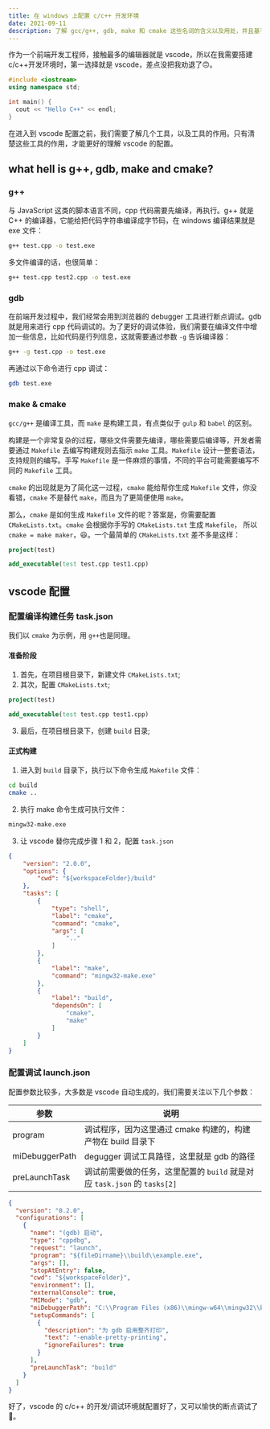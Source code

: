 ```yaml
---
title: 在 windows 上配置 c/c++ 开发环境
date: 2021-09-11
description: 了解 gcc/g++, gdb, make 和 cmake 这些名词的含义以及用处，并且基于 cmake 完成 vscode 的 c/c++ 开发调试环境的配置。
---
```


作为一个前端开发工程师，接触最多的编辑器就是 vscode，所以在我需要搭建c/c++开发环境时，第一选择就是 vscode，差点没把我劝退了🙃。

```cpp
#include <iostream>
using namespace std;

int main() {
  cout << "Hello C++" << endl;
}
```

在进入到 vscode 配置之前，我们需要了解几个工具，以及工具的作用。只有清楚这些工具的作用，才能更好的理解 vscode 的配置。

## what hell is g++, gdb, make and cmake?

### g++

与 JavaScript 这类的脚本语言不同，cpp 代码需要先编译，再执行。g++ 就是 C++ 的编译器，它能给把代码字符串编译成字节码，在 windows 编译结果就是 exe 文件：
```sh
g++ test.cpp -o test.exe
```
多文件编译的话，也很简单：
```sh
g++ test.cpp test2.cpp -o test.exe
```

### gdb

在前端开发过程中，我们经常会用到浏览器的 debugger 工具进行断点调试。gdb 就是用来进行 cpp 代码调试的。为了更好的调试体验，我们需要在编译文件中增加一些信息，比如代码是行列信息，这就需要通过参数 `-g` 告诉编译器：

```sh
g++ -g test.cpp -o test.exe
```

再通过以下命令进行 cpp 调试：

```sh
gdb test.exe
```

### make & cmake

`gcc/g++` 是编译工具，而 `make` 是构建工具，有点类似于 `gulp` 和 `babel` 的区别。

构建是一个非常复杂的过程，哪些文件需要先编译，哪些需要后编译等，开发者需要通过 `Makefile` 去编写构建规则去指示 `make` 工具。`Makefile` 设计一整套语法，支持规则的编写。手写 `Makefile` 是一件麻烦的事情，不同的平台可能需要编写不同的 `Makefile` 工具。

`cmake` 的出现就是为了简化这一过程，`cmake` 能给帮你生成 `Makefile` 文件，你没看错，`cmake` 不是替代 `make`，而且为了更简便使用 `make`。

那么，`cmake` 是如何生成 `Makefile` 文件的呢？答案是，你需要配置 `CMakeLists.txt`。`cmake` 会根据你手写的 `CMakeLists.txt` 生成 `Makefile`， 所以 `cmake = make maker`，😃。一个最简单的 `CMakeLists.txt` 差不多是这样：

```cmake
project(test)

add_executable(test test.cpp test1.cpp)
```

## vscode 配置

### 配置编译构建任务 task.json

我们以 `cmake` 为示例，用 `g++`也是同理。

#### 准备阶段

1. 首先，在项目根目录下，新建文件 `CMakeLists.txt`;
2. 其次，配置 `CMakeLists.txt`;
```cmake
project(test)

add_executable(test test.cpp test1.cpp)
```
3. 最后，在项目根目录下，创建 `build` 目录;

#### 正式构建

1. 进入到 `build` 目录下，执行以下命令生成 `Makefile` 文件：

```sh
cd build
cmake ..
```

2. 执行 make 命令生成可执行文件：

```sh
mingw32-make.exe
```

3. 让 vscode 替你完成步骤 1 和 2，配置 `task.json`

```json
{
	"version": "2.0.0",
	"options": {
		"cwd": "${workspaceFolder}/build"
	},
	"tasks": [
		{
			"type": "shell",
			"label": "cmake",
			"command": "cmake",
			"args": [
				".."
			]
		},
		{
			"label": "make",
			"command": "mingw32-make.exe"
		},
		{
			"label": "build",
			"dependsOn": [
				"cmake",
				"make"
			]
		}
	]
}
```

### 配置调试 launch.json

配置参数比较多，大多数是 vscode 自动生成的，我们需要关注以下几个参数：

|参数|说明|
|-|-|
|program|调试程序，因为这里通过 cmake 构建的，构建产物在 build 目录下|
|miDebuggerPath|degugger 调试工具路径，这里就是 gdb 的路径|
|preLaunchTask|调试前需要做的任务，这里配置的 `build` 就是对应 `task.json` 的 `tasks[2]`|

```json
{
  "version": "0.2.0",
  "configurations": [
    {
      "name": "(gdb) 启动",
      "type": "cppdbg",
      "request": "launch",
      "program": "${fileDirname}\\build\\example.exe",
      "args": [],
      "stopAtEntry": false,
      "cwd": "${workspaceFolder}",
      "environment": [],
      "externalConsole": true,
      "MIMode": "gdb",
      "miDebuggerPath": "C:\\Program Files (x86)\\mingw-w64\\mingw32\\bin\\gdb.exe",
      "setupCommands": [
        {
          "description": "为 gdb 启用整齐打印",
          "text": "-enable-pretty-printing",
          "ignoreFailures": true
        }
      ],
      "preLaunchTask": "build"
    }
  ]
}
```

好了，vscode 的 c/c++ 的开发/调试环境就配置好了，又可以愉快的断点调试了 🥂。

